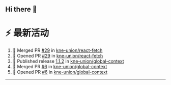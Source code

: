 ## Hi there 👋

<!--

**Here are some ideas to get you started:**

🙋‍♀️ A short introduction - what is your organization all about?
🌈 Contribution guidelines - how can the community get involved?
👩‍💻 Useful resources - where can the community find your docs? Is there anything else the community should know?
🍿 Fun facts - what does your team eat for breakfast?
🧙 Remember, you can do mighty things with the power of [Markdown](https://docs.github.com/github/writing-on-github/getting-started-with-writing-and-formatting-on-github/basic-writing-and-formatting-syntax)
-->


# ⚡ 最新活动

<!--START_SECTION:activity-->
1. 🎉 Merged PR [#29](https://github.com/kne-union/react-fetch/pull/29) in [kne-union/react-fetch](https://github.com/kne-union/react-fetch)
2. 💪 Opened PR [#29](https://github.com/kne-union/react-fetch/pull/29) in [kne-union/react-fetch](https://github.com/kne-union/react-fetch)
3. 🚀 Published release [1.1.2](https://github.com/kne-union/global-context/releases/tag/1.1.2) in [kne-union/global-context](https://github.com/kne-union/global-context)
4. 🎉 Merged PR [#6](https://github.com/kne-union/global-context/pull/6) in [kne-union/global-context](https://github.com/kne-union/global-context)
5. 💪 Opened PR [#6](https://github.com/kne-union/global-context/pull/6) in [kne-union/global-context](https://github.com/kne-union/global-context)
<!--END_SECTION:activity-->

---

